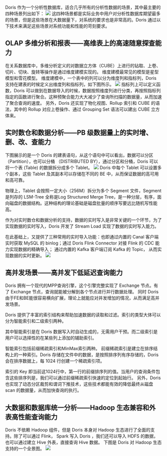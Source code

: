 Doris 作为一个分析性数据库，适合几乎所有的分析性数据的场景，其中最主要的四种场景列出如下：
![](https://qcloudimg.tencent-cloud.cn/raw/144a56ac5b515efa00e1a5f5ab257500.png)
这四种场景都是实际业务中用户对分析性数据库期望最多的场景，但是这些场景在大数据量下，对系统的要求也是非常高的。Doris 通过以下技术来满足这些场景对系统功能和性能的苛刻要求。

## OLAP 多维分析和报表——高维表上的高速随意探查能力
在关系数据库中，多维分析定义的对数据立方体（CUBE）上进行的钻取、上卷、切片、切块、旋转等操作是通过维度建模实现的。
维度建模最常见的模型是星型模型和雪花模型。
维度建模中，一个表中的列可以分为维度列和指标列，Doris 支持在建表的时候定义出维度列和指标列，如下图所示。
![](https://qcloudimg.tencent-cloud.cn/raw/484cf1ddf97c0c954752d5f00fa00d52.png)
指标列上可以定义函数，Doris 可以做到在数据导入的时候，数据按照维度列进行分类，再按照指标列指定的函数进行聚合。这种预聚合能力大大减少了查询所扫描的数据量，从而加速了聚合查询的速度。
另外，Doris 还实现了物化视图、Rollup 索引和 CUBE 的语法，其中的 Rollup 对应上卷操作、通过 Grouping Set 语法可以建出 CUBE 立方体来。

## 实时数仓和数据分析——PB 级数据量上的实时增、删、改、查能力
下图展示的是一个 Doris 的建表语句，从这个语句中可以看出，数据可以分区（Partition），也可以分桶 （DISTRIBUTED BY），通过分区和分桶，Doris 可以将一个表 (Table) 的数据拆分成多个 Tablet。
![](https://qcloudimg.tencent-cloud.cn/raw/0584e0d78183e9db64bfac226020ba4a.png)
Doris 中每个 Tablet 可以设置多个副本，这些 Tablet 及其副本可以存储在不同的 BE 中，从而保证数据的高可用和高可靠。

物理上，Tablet 会按照一定大小（256M）拆分为多个 Segment 文件，Segment 是列存的 LSM-Tree 全称是Log Structured Merge Tree，是一种分层，有序，面向磁盘的数据结构。这种结构的理论基础是磁盘批量的顺序写要远比随机写性能高。

作为对实时数仓和数据分析的支持，数据的实时写入是非常关键的一个环节，为了实现数据的实时写入，Doris 开发了 Stream Load 实现了数据的实时写入能力。

在此基础上，又提供了三种常用的实时导入功能：也即通过内置的 Canal 客户端实时获取 MySQL 的 binlog；通过 Doris Flink Connector 对接 Flink 的 CDC 能力实现数据的精确导入； 通过内置的 Kafka 客户端订阅 Kafka 的 Topic， 从而实现数据的实时更新。
![](https://qcloudimg.tencent-cloud.cn/raw/838848d406e30d20535366f25d78dc71.png)

## 高并发场景——高并发下低延迟查询能力
Doris 拥有一个现代的MPP查询引擎，这个引擎完整实现了 Exchange 节点。有了 Exchange 节点，查询就能被分解到各个节点进行并行数据处理。
同时 Doris 由于FE和BE能很容易横向扩展，理论上就能应对并发增加的情况，从而满足高并发场景。

Doris 提供了丰富的索引结构来帮助加速数据的读取和过滤。索引的类型大体可以分为智能索引和二级索引两种。

其中智能索引是在 Doris 数据写入时自动生成的，无需用户干预。而二级索引是用户可以选择性的在某些列上添加的辅助索引。

智能索引包括前缀稀疏索引和MinMax索引两种。
前缀稀疏索引是建立在排序结构上的一种索引。Doris 存储在文件中的数据，是按照排序列有序存储的，Doris 会在排序数据上，每 1024 行创建一个稀疏索引项。

索引的 Key 即当前这1024行中，第一行的前缀排序列的值。当用户的查询条件包含这些排序列是，我们可以通过前缀稀疏索引快速的定位到起始行。
另外，Doris 也实现了动态分区裁剪和谓词下推技术，这些技术都能有效的降低最终从磁盘 scan 的数据量，从而加快查询的执行。

## 大数据和数据库统一分析——Hadoop 生态兼容和外表高性能查询能力
Doris 不依赖 Hadoop 组件，但是 Doris 本身对 Hadoop 生态进行了全面的支持。除了可以通过 Flink， Spark 写入 Doris ，我们还可以导入 HDFS 的数据，也可以通过建立 Hive 外表，直接查询 Hive 数据。
下图是 Doris 对 Hadoop 生态支持的一个全景图。
![](https://qcloudimg.tencent-cloud.cn/raw/826796d2f53bb0dd4d85538179f20cc8.png)
